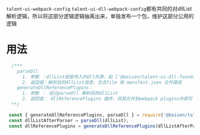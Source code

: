 `talent-ui-webpack-config` `talent-ui-dll-webpack-config`都有共同的对dllList解析逻辑，所以将这部分逻辑逻辑抽离出来，单独发布一个包，维护这部分公用的逻辑

# 用法
```js 
  /*** 
    parseDll
      1. 参数 ：dllList就是传入的dll列表，如 ['@beisen/talent-ui-dll-foundation']
      2. 返回值：解析后的dllList信息，包含file 和 manifest.json 文件路径
    generateDllReferencePlugins：
      1. 参数 ： 经过parseDll 解析后的dllList
      2. 返回值： dllReferencePlugins 插件，将其合并到webpack plugins中即可
  **/

 const { generateDllReferencePlugins, parseDll } = require('@beisen/talent-ui-dll-parser-util');
 const dllListAfterParser = parseDll(dllList);
 const dllReferencePlugins = generateDllReferencePlugins(dllListAfterParser);
```